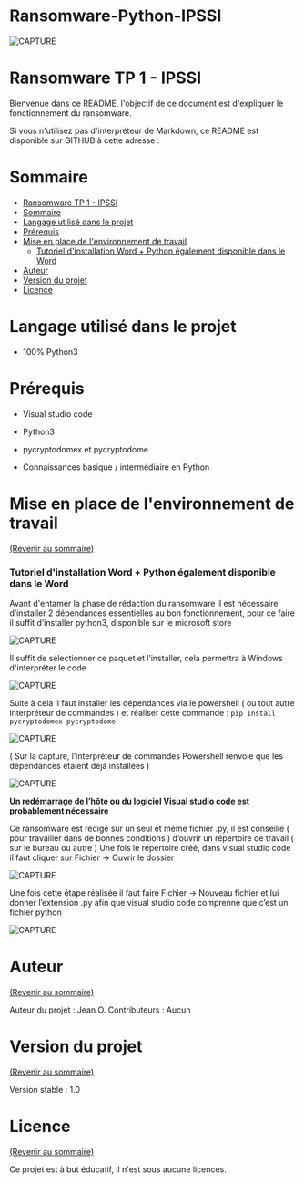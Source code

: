# Ransomware-Python-IPSSI

![CAPTURE](https://zupimages.net/up/22/48/v9hz.png)

# Ransomware TP 1 - IPSSI
Bienvenue dans ce README, l'objectif de ce document est d'expliquer le fonctionnement du ransomware.

Si vous n'utilisez pas d'interpréteur de Markdown, ce README est disponible sur GITHUB à cette adresse : 

  # Sommaire
- [Ransomware TP 1 - IPSSI](#ransomware-tp-1---ipssi)
- [Sommaire](#sommaire)
- [Langage utilisé dans le projet](#langage-utilisé-dans-le-projet)
- [Prérequis](#prérequis)
- [Mise en place de l'environnement de travail](#mise-en-place-de-lenvironnement-de-travail)
    - [Tutoriel d'installation Word + Python également disponible dans le Word](#tutoriel-dinstallation-word--python-également-disponible-dans-le-word)
- [Auteur](#auteur)
- [Version du projet](#version-du-projet)
- [Licence](#licence)

# Langage utilisé dans le projet

- 100% Python3

# Prérequis
- Visual studio code

- Python3

- pycryptodomex et pycryptodome

- Connaissances basique / intermédiaire en Python

# Mise en place de l'environnement de travail

  [(Revenir au sommaire)](#sommaire)

### Tutoriel d'installation Word + Python également disponible dans le Word

Avant d'entamer la phase de rédaction du ransomware il est nécessaire d’installer 2 dépendances essentielles au bon fonctionnement, pour ce faire il suffit d’installer python3, disponible sur le microsoft store

![CAPTURE](https://zupimages.net/up/22/48/byrb.png)

Il suffit de sélectionner ce paquet et l’installer, cela permettra à Windows d'interpréter le code

![CAPTURE](https://zupimages.net/up/22/48/7dub.png)

Suite à cela il faut installer les dépendances via le powershell ( ou tout autre interpréteur de commandes ) et réaliser cette commande :
`pip install pycryptodomex pycryptodome`

![CAPTURE](https://zupimages.net/up/22/48/rw8d.png)

( Sur la capture, l’interpréteur de commandes Powershell renvoie que les dépendances étaient déjà installées )

![CAPTURE](https://zupimages.net/up/22/48/gwyh.png)

**Un redémarrage de l’hôte ou du logiciel Visual studio code est probablement nécessaire**

Ce ransomware est rédigé sur un seul et même fichier .py, il est conseillé ( pour travailler dans de bonnes conditions ) d’ouvrir un répertoire de travail ( sur le bureau ou autre )
Une fois le répertoire créé, dans visual studio code il faut cliquer sur Fichier → Ouvrir le dossier

![CAPTURE](https://zupimages.net/up/22/48/yo0l.png)

Une fois cette étape réalisée il faut faire Fichier → Nouveau fichier et lui donner l’extension .py afin que visual studio code comprenne que c’est un fichier python

![CAPTURE](https://zupimages.net/up/22/48/xe6a.png)
  
# Auteur
  [(Revenir au sommaire)](#sommaire)

Auteur du projet : Jean O.
Contributeurs : Aucun

# Version du projet
  [(Revenir au sommaire)](#sommaire)

Version stable : 1.0

# Licence
  [(Revenir au sommaire)](#sommaire)
  
Ce projet est à but éducatif, il n'est sous aucune licences.
